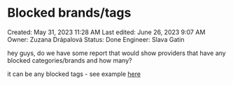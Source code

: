 # Blocked brands/tags

Created: May 31, 2023 11:28 AM
Last edited: June 26, 2023 9:07 AM
Owner: Zuzana Drápalová
Status: Done
Engineer: Slava Gatin

hey guys, do we have some report that would show providers that have any blocked categories/brands and how many?

it can be any blocked tags - see example [here](https://www.glami.cz/klarka/provider-blocked-tags/default/4530/)